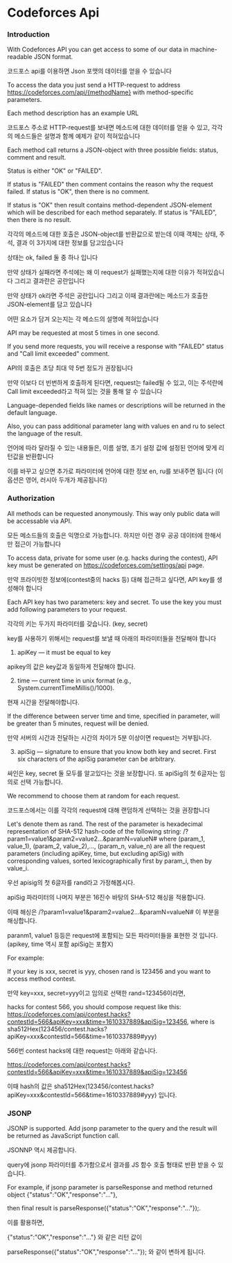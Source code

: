 # Codeforces Api

### Introduction

With Codeforces API you can get access to some of our data in machine-readable JSON format.

코드포스 api를 이용하면 Json 포맷의 데이터를 얻을 수 있습니다

To access the data you just send a HTTP-request to address https://codeforces.com/api/{methodName} with method-specific parameters.

Each method description has an example URL

코드포스 주소로 HTTP-request를 보내면 메소드에 대한 데이터를 얻을 수 있고, 각각의 메소드들은 설명과 함께 예제가 같이 적혀있습니다

Each method call returns a JSON-object with three possible fields: status, comment and result.

Status is either "OK" or "FAILED".

If status is "FAILED" then comment contains the reason why the request failed. If status is "OK", then there is no comment.

If status is "OK" then result contains method-dependent JSON-element which will be described for each method separately. If status is "FAILED", then there is no result.

각각의 메소드에 대한 호출은 JSON-object를 반환값으로 받는데 이때 객체는 상태, 주석, 결과 이 3가지에 대한 정보를 담고있습니다

상태는 ok, failed 둘 중 하나 입니다

만약 상태가 실패라면 주석에는 왜 이 request가 실패했는지에 대한 이유가 적혀있습니다 그리고 결과란은 공란입니다

만약 상태가 ok라면 주석은 공란입니다 그리고 이때 결과란에는 메소드가 호출한 JSON-element를 담고 있습니다

어떤 요소가 담겨 오는지는 각 메소드의 설명에 적혀있습니다

API may be requested at most 5 times in one second. 

If you send more requests, you will receive a response with "FAILED" status and "Call limit exceeded" comment.

API의 호출은 초당 최대 약 5번 정도가 권장됩니다

만약 이보다 더 빈번하게 호출하게 된다면, request는 failed될 수 있고, 이는 주석란에 Call limit exceeded라고 적혀 있는 것을 통해 알 수 있습니다

Language-depended fields like names or descriptions will be returned in the default language.

Also, you can pass additional parameter lang with values en and ru to select the language of the result.

언어에 따라 달라질 수 있는 내용들은, 이름 설명, 초기 설정 값에 설정된 언어에 맞게 리턴값을 반환합니다

이를 바꾸고 싶으면 추가로 파라미터에 언어에 대한 정보 en, ru를 보내주면 됩니다 (이 옵션은 영어, 러시아 두개가 제공됩니다)

### Authorization
All methods can be requested anonymously. This way only public data will be accessable via API. 

모든 메소드들의 호출은 익명으로 가능합니다. 하지만 이런 경우 공공 데이터에 한해서만 접근이 가능합니다

To access data, private for some user (e.g. hacks during the contest), API key must be generated on https://codeforces.com/settings/api page. 

만약 프라이빗한 정보에(contest중의 hacks 등) 대해 접근하고 싶다면, API key를 생성해야 합니다

Each API key has two parameters: key and secret. To use the key you must add following parameters to your request.

각각의 키는 두가지 파라미터를 갖습니다. (key, secret)

key를 사용하기 위해서는 request를 보낼 때 아래의 파라미터들을 전달해야 합니다

1. apiKey — it must be equal to key

apikey의 값은 key값과 동일하게 전달해야 합니다.   

2. time — current time in unix format (e.g., System.currentTimeMillis()/1000). 

현재 시간을 전달해야합니다.
   
If the difference between server time and time, specified in parameter, will be greater than 5 minutes, request will be denied.

만약 서버의 시간과 전달하는 시간의 차이가 5분 이상이면 request는 거부됩니다.
   
3. apiSig — signature to ensure that you know both key and secret. First six characters of the apiSig parameter can be arbitrary. 

싸인은 key, secret 둘 모두를 알고있다는 것을 보장합니다. 또 apiSig의 첫 6글자는 임의로 선택 가능합니다.
   
We recommend to choose them at random for each request.

코드포스에서는 이를 각각의 request에 대해 랜덤하게 선택하는 것을 권장합니다

Let's denote them as rand. The rest of the parameter is hexadecimal representation of SHA-512 hash-code of the following string: <rand>/<methodName>?param1=value1&param2=value2...&paramN=valueN#<secret> where (param_1, value_1), (param_2, value_2),..., (param_n, value_n) are all the request parameters (including apiKey, time, but excluding apiSig) with corresponding values, sorted lexicographically first by param_i, then by value_i.

우선 apisig의 첫 6글자를 rand라고 가정해봅시다.

apiSig 파라미터의 나머지 부분은 16진수 바탕의 SHA-512 해싱을 적용합니다.

이때 해싱은 <rand>/<methodName>?param1=value1&param2=value2...&paramN=valueN#<secret> 이 부분을 해싱합니다.

paranm1, value1 등등은 request에 포함되는 모든 파라미터들을 표현한 것 입니다.(apikey, time 역시 포함 apiSig는 포함X)

For example:

If your key is xxx, secret is yyy, chosen rand is 123456 and you want to access method contest.

만약 key=xxx, secret=yyy이고 임의로 선택한 rand=123456이라면,

hacks for contest 566, you should compose request like this: https://codeforces.com/api/contest.hacks?contestId=566&apiKey=xxx&time=1610337889&apiSig=123456<hash>, where <hash> is sha512Hex(123456/contest.hacks?apiKey=xxx&contestId=566&time=1610337889#yyy)

566번 contest hacks에 대한 request는 아래와 같습니다.

https://codeforces.com/api/contest.hacks?contestId=566&apiKey=xxx&time=1610337889&apiSig=123456<hash>

이때 hash의 값은 sha512Hex(123456/contest.hacks?apiKey=xxx&contestId=566&time=1610337889#yyy) 입니다.

### JSONP

JSONP is supported. Add jsonp parameter to the query and the result will be returned as JavaScript function call.

JSONNP 역시 제공합니다.

query에 jsonp 파라미터를 추가함으로서 결과를 JS 함수 호출 형태로 반환 받을 수 있습니다. 

For example, if jsonp parameter is parseResponse and method returned object {"status":"OK","response":"..."},

then final result is parseResponse({"status":"OK","response":"..."});.

이를 활용하면,

{"status":"OK","response":"..."} 와 같은 리턴 값이

parseResponse({"status":"OK","response":"..."}); 와 같이 변하게 됩니다.